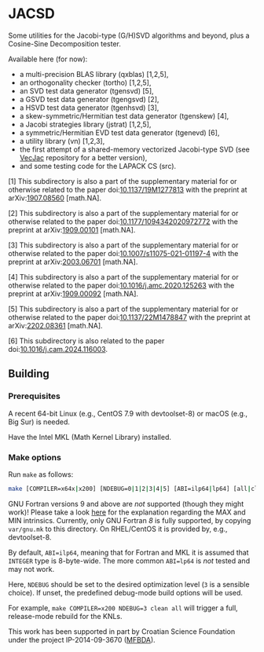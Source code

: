 # JACSD
Some utilities for the Jacobi-type (G/H)SVD algorithms and beyond, plus a Cosine-Sine Decomposition tester.

Available here (for now):
* a multi-precision BLAS library (qxblas) \[1,2,5\],
* an orthogonality checker (tortho) \[1,2,5\],
* an SVD test data generator (tgensvd) \[5\],
* a GSVD test data generator (tgengsvd) \[2\],
* a HSVD test data generator (tgenhsvd) \[3\],
* a skew-symmetric/Hermitian test data generator (tgenskew) \[4\],
* a Jacobi strategies library (jstrat) \[1,2,5\],
* a symmetric/Hermitian EVD test data generator (tgenevd) \[6\],
* a utility library (vn) \[1,2,3\],
* the first attempt of a shared-memory vectorized Jacobi-type SVD (see [VecJac](https://github.com/venovako/VecJac) repository for a better version),
* and some testing code for the LAPACK CS (src).

\[1\] This subdirectory is also a part of the supplementary material for or otherwise related to the paper doi:[10.1137/19M1277813](https://doi.org/10.1137/19M1277813 "The LAPW Method with Eigendecomposition Based on the Hari–Zimmermann Generalized Hyperbolic SVD") with the preprint at arXiv:[1907.08560](https://arxiv.org/abs/1907.08560 "The LAPW method with eigendecomposition based on the Hari–Zimmermann generalized hyperbolic SVD") \[math.NA\].

\[2\] This subdirectory is also a part of the supplementary material for or otherwise related to the paper doi:[10.1177/1094342020972772](https://doi.org/10.1177/1094342020972772 "Implicit Hari–Zimmermann algorithm for the generalized SVD on the GPUs") with the preprint at arXiv:[1909.00101](https://arxiv.org/abs/1909.00101 "An implicit Hari–Zimmermann algorithm for the generalized SVD on the GPUs") \[math.NA\].

\[3\] This subdirectory is also a part of the supplementary material for or otherwise related to the paper doi:[10.1007/s11075-021-01197-4](https://doi.org/10.1007/s11075-021-01197-4 "A Kogbetliantz-type algorithm for the hyperbolic SVD") with the preprint at arXiv:[2003.06701](https://arxiv.org/abs/2003.06701 "A Kogbetliantz-type algorithm for the hyperbolic SVD") \[math.NA\].

\[4\] This subdirectory is also a part of the supplementary material for or otherwise related to the paper doi:[10.1016/j.amc.2020.125263](https://doi.org/10.1016/j.amc.2020.125263 "The antitriangular factorization of skew-symmetric matrices") with the preprint at arXiv:[1909.00092](https://arxiv.org/abs/1909.00092 "The antitriangular factorization of skew-symmetric matrices") \[math.NA\].

\[5\] This subdirectory is also a part of the supplementary material for or otherwise related to the paper doi:[10.1137/22M1478847](https://doi.org/10.1137/22M1478847 "Vectorization of a thread-parallel Jacobi singular value decomposition method") with the preprint at arXiv:[2202.08361](https://arxiv.org/abs/2202.08361 "Vectorization of the Jacobi-type singular value decomposition method") \[math.NA\].

\[6\] This subdirectory is also related to the paper doi:[10.1016/j.cam.2024.116003](https://doi.org/10.1016/j.cam.2024.116003 "Accurate complex Jacobi rotations").

## Building

### Prerequisites

A recent 64-bit Linux (e.g., CentOS 7.9 with devtoolset-8) or macOS (e.g., Big Sur) is needed.

Have the Intel MKL (Math Kernel Library) installed.

### Make options

Run ``make`` as follows:
```bash
make [COMPILER=x64x|x200] [NDEBUG=0|1|2|3|4|5] [ABI=ilp64|lp64] [all|clean|help]
```

GNU Fortran versions 9 and above are *not* supported (though they might work)!
Please take a look [here](https://gcc.gnu.org/gcc-9/changes.html) for the explanation regarding the MAX and MIN intrinsics.
Currently, only GNU Fortran *8* is fully supported, by copying ``var/gnu.mk`` to this directory.
On RHEL/CentOS it is provided by, e.g., devtoolset-8.

By default, ``ABI=ilp64``, meaning that for Fortran and MKL it is assumed that ``INTEGER`` type is 8-byte-wide.
The more common ``ABI=lp64`` is *not* tested and may not work.

Here, ``NDEBUG`` should be set to the desired optimization level (``3`` is a sensible choice).
If unset, the predefined debug-mode build options will be used.

For example, ``make COMPILER=x200 NDEBUG=3 clean all`` will trigger a full, release-mode rebuild for the KNLs.

This work has been supported in part by Croatian Science Foundation under the project IP-2014-09-3670 ([MFBDA](https://web.math.pmf.unizg.hr/mfbda/)).

